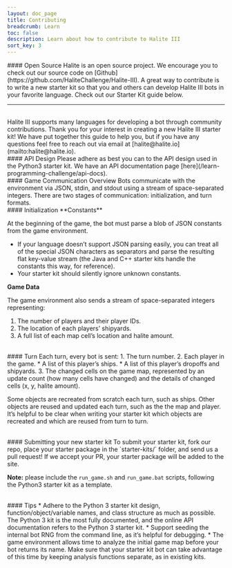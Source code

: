 ```yaml
---
layout: doc_page
title: Contributing
breadcrumb: Learn
toc: false
description: Learn about how to contribute to Halite III
sort_key: 3
---
```


<div class="doc-section" markdown="1">
#### Open Source
Halite is an open source project. We encourage you to check out our source code on [Github](https://github.com/HaliteChallenge/Halite-III). A great way to contribute is to write a new starter kit so that you and others can develop Halite III bots in your favorite language. Check out our Starter Kit guide below.

<br/>

---------

<br/>
Halite III supports many languages for developing a bot through community contributions. Thank you for your interest in creating a new Halite III starter kit! We have put together this guide to help you, but if you have any questions feel free to reach out via email at [halite@halite.io](mailto:halite@halite.io).


<br/>
#### API Design
Please adhere as best you can to the API design used in the Python3 starter kit. We have an API documentation page [here](/learn-programming-challenge/api-docs).


<br/>
#### Game Communication Overview
Bots communicate with the environment via JSON, stdin, and stdout using a stream of space-separated integers. There are two stages of communication: initialization, and turn formats.


<br/>
#### Initialization
**Constants**

At the beginning of the game, the bot must parse a blob of JSON constants from the game environment.
* If your language doesn’t support JSON parsing easily, you can treat all of the special JSON characters as separators and parse the resulting flat key-value stream (the Java and C++ starter kits handle the constants this way, for reference).
* Your starter kit should silently ignore unknown constants.

**Game Data**

The game environment also sends a stream of space-separated integers representing:
1. The number of players and their player IDs.
2. The location of each players’ shipyards.
3. A full list of each map cell’s location and halite amount.


<br/>
#### Turn
Each turn, every bot is sent:
1. The turn number.
2. Each player in the game.
  * A list of this player’s ships.
  * A list of this player’s dropoffs and shipyards.
3. The changed cells on the game map, represented by an update count (how many cells have changed) and the details of changed cells (x, y, halite amount).

Some objects are recreated from scratch each turn, such as ships. Other objects are reused and updated each turn, such as the the map and player. It’s helpful to be clear when writing your starter kit which objects are recreated and which are reused from turn to turn.


<br/>
#### Submitting your new starter kit
To submit your starter kit, fork our repo, place your starter package in the `starter-kits/` folder, and send us a pull request! If we accept your PR, your starter package will be added to the site.


**Note:** please include the `run_game.sh` and `run_game.bat` scripts, following the Python3 starter kit as a template.


<br/>
#### Tips
* Adhere to the Python 3 starter kit design, function/object/variable names, and class structure as much as possible. The Python 3 kit is the most fully documented, and the online API documentation refers to the Python 3 starter kit.
* Support seeding the internal bot RNG from the command line, as it’s helpful for debugging.
* The game environment allows time to analyze the initial game map before your bot returns its name. Make sure that your starter kit bot can take advantage of this time by keeping analysis functions separate, as in existing kits.

<br/>

</div>
